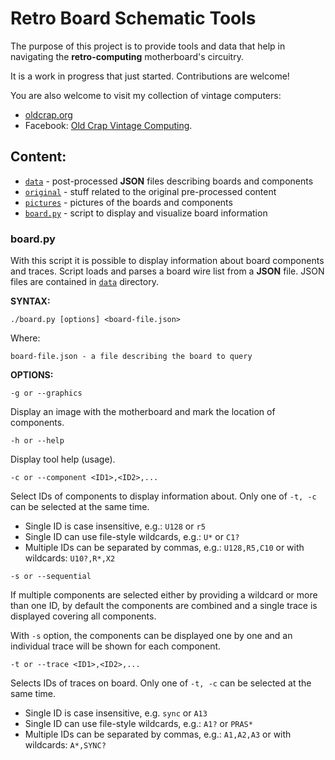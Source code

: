 # Retro Board Schematic Tools

The purpose of this project is to provide tools and data that help in navigating the **retro-computing** motherboard's circuitry.

It is a work in progress that just started. Contributions are welcome!

You are also welcome to visit my collection of vintage computers:

  * [oldcrap.org](https://oldcrap.org) 
  * Facebook: [Old Crap Vintage Computing](https://www.facebook.com/oldcrap.org/).

## Content:

  * [`data`](./data) - post-processed **JSON** files describing boards and components
  * [`original`](./original) - stuff related to the original pre-processed content
  * [`pictures`](./pictures) - pictures of the boards and components
  * [`board.py`](./a3-board.py) - script to display and visualize board information

### board.py

With this script it is possible to display information about board components and traces. Script loads and parses a board wire list from a **JSON** file. JSON files are contained in [`data`](./data) directory.

**SYNTAX:**

```
./board.py [options] <board-file.json>
```

Where:

```
board-file.json - a file describing the board to query
```

**OPTIONS:**

```
-g or --graphics
```

Display an image with the motherboard and mark the location of components.

```
-h or --help
```
Display tool help (usage).

```
-c or --component <ID1>,<ID2>,...
```

Select IDs of components to display information about. Only one of `-t, -c` can be selected at the same time.

  * Single ID is case insensitive, e.g.: `U128` or `r5`
  * Single ID can use file-style wildcards, e.g.: `U*` or `C1?`
  * Multiple IDs can be separated by commas, e.g.: `U128,R5,C10` or with wildcards: `U10?,R*,X2`

```
-s or --sequential
```

If multiple components are selected either by providing a wildcard or more than one ID, by default the components are combined and a single trace is displayed covering all components.

With `-s` option, the components can be displayed one by one and an individual trace will be shown for each component.

```
-t or --trace <ID1>,<ID2>,...
```

Selects IDs of traces on board. Only one of `-t, -c` can be selected at the same time.

  * Single ID is case insensitive, e.g. `sync` or `A13`
  * Single ID can use file-style wildcards, e.g.: `A1?` or `PRAS*`
  * Multiple IDs can be separated by commas, e.g.: `A1,A2,A3` or with wildcards: `A*,SYNC?`
